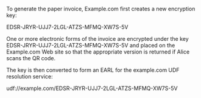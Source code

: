 To generate the paper invoice, Example.com first creates a new encryption key:

EDSR-JRYR-UJJ7-2LGL-ATZS-MFMQ-XW7S-5V

One or more electronic forms of the invoice are encrypted under the key 
EDSR-JRYR-UJJ7-2LGL-ATZS-MFMQ-XW7S-5V and placed on the Example.com Web site so that 
the appropriate version is returned if Alice scans the QR code.

The key is then converted to form an EARL for the example.com UDF resolution service:

udf://example.com/EDSR-JRYR-UJJ7-2LGL-ATZS-MFMQ-XW7S-5V
